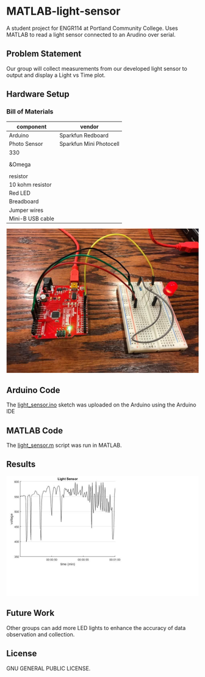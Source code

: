 # MATLAB-light-sensor
A student project for ENGR114 at Portland Community College. Uses MATLAB to read a light sensor connected to an Arudino over serial.

## Problem Statement
Our group will collect measurements from our developed light sensor to output and
display a Light vs Time plot.

## Hardware Setup

### Bill of Materials
|component|vendor|
|---|---|
|Arduino|Sparkfun Redboard|
|Photo Sensor|Sparkfun Mini Photocell|
|330 <p>&Omega</p> resistor| |
|10 kohm resistor| |
|Red LED| |
|Breadboard| |
|Jumper wires| |
|Mini-B USB cable| |

![Alt Name](/doc/light_sensor_hardware.png)

## Arduino Code
The [light_sensor.ino](light_sensor.ino) sketch was uploaded on the Arduino using the Arduino IDE

## MATLAB Code
The [light_sensor.m](light_sensor.m) script was run in MATLAB.

## Results
![Alt Name](/doc/light_sensor_results.png)

## Future Work
Other groups can add more LED lights to enhance the accuracy of data
observation and collection.

## License
GNU GENERAL PUBLIC LICENSE.
